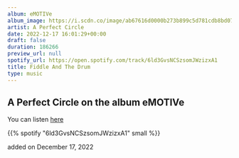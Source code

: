 ```yaml
---
album: eMOTIVe
album_image: https://i.scdn.co/image/ab67616d0000b273b899c5d781cdb8bd0788b27f
artist: A Perfect Circle
date: 2022-12-17 16:01:29+00:00
draft: false
duration: 186266
preview_url: null
spotify_url: https://open.spotify.com/track/6ld3GvsNCSzsomJWzizxA1
title: Fiddle And The Drum
type: music
---
```



## A Perfect Circle on the album eMOTIVe

You can listen [here](https://open.spotify.com/track/6ld3GvsNCSzsomJWzizxA1)

{{% spotify "6ld3GvsNCSzsomJWzizxA1" small %}}

added on December 17, 2022